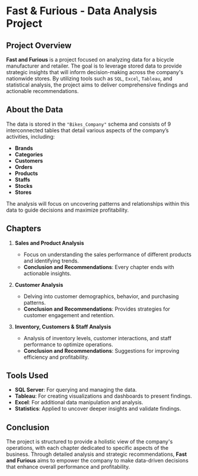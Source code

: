 # Fast & Furious - Data Analysis Project

## Project Overview

**Fast and Furious** is a project focused on analyzing data for a bicycle manufacturer and retailer. The goal is to leverage stored data to provide strategic insights that will inform decision-making across the company's nationwide stores. By utilizing tools such as `SQL`, `Excel`, `Tableau`, and statistical analysis, the project aims to deliver comprehensive findings and actionable recommendations.

## About the Data

The data is stored in the `"Bikes_Company"` schema and consists of 9 interconnected tables that detail various aspects of the company’s activities, including:

- **Brands**
- **Categories**
- **Customers**
- **Orders**
- **Products**
- **Staffs**
- **Stocks**
- **Stores**

The analysis will focus on uncovering patterns and relationships within this data to guide decisions and maximize profitability.

## Chapters

1. **Sales and Product Analysis**
   - Focus on understanding the sales performance of different products and identifying trends.
   - **Conclusion and Recommendations**: Every chapter ends with actionable insights.

2. **Customer Analysis**
   - Delving into customer demographics, behavior, and purchasing patterns.
   - **Conclusion and Recommendations**: Provides strategies for customer engagement and retention.

3. **Inventory, Customers & Staff Analysis**
   - Analysis of inventory levels, customer interactions, and staff performance to optimize operations.
   - **Conclusion and Recommendations**: Suggestions for improving efficiency and profitability.

## Tools Used

- **SQL Server**: For querying and managing the data.
- **Tableau**: For creating visualizations and dashboards to present findings.
- **Excel**: For additional data manipulation and analysis.
- **Statistics**: Applied to uncover deeper insights and validate findings.

## Conclusion

The project is structured to provide a holistic view of the company's operations, with each chapter dedicated to specific aspects of the business. Through detailed analysis and strategic recommendations, **Fast and Furious** aims to empower the company to make data-driven decisions that enhance overall performance and profitability.

